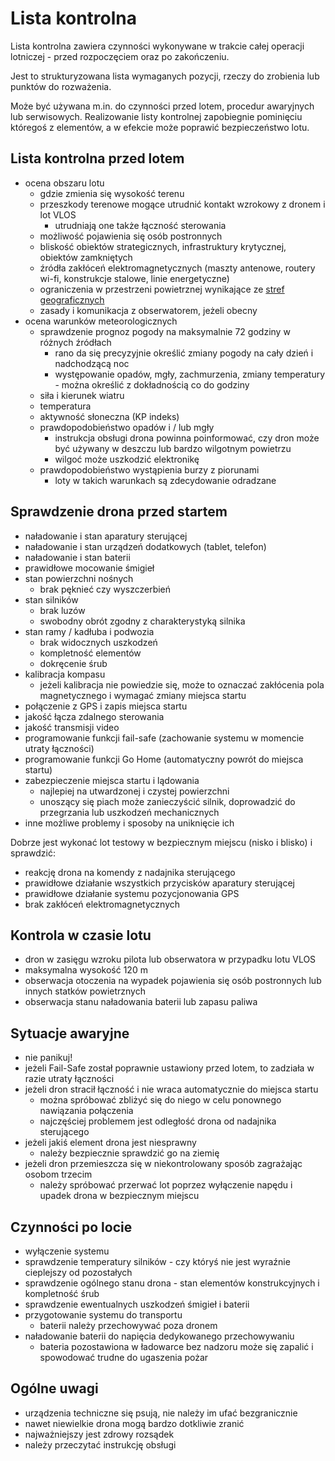 # Lista kontrolna

Lista kontrolna zawiera czynności wykonywane w trakcie całej operacji lotniczej - przed rozpoczęciem oraz po zakończeniu.

Jest to strukturyzowana lista wymaganych pozycji, rzeczy do zrobienia lub punktów do rozważenia.

Może być używana m.in. do czynności przed lotem, procedur awaryjnych lub serwisowych. Realizowanie listy kontrolnej zapobiegnie pominięciu któregoś z elementów, a w efekcie może poprawić bezpieczeństwo lotu.

## Lista kontrolna przed lotem

- ocena obszaru lotu
  - gdzie zmienia się wysokość terenu
  - przeszkody terenowe mogące utrudnić kontakt wzrokowy z dronem i lot VLOS
    - utrudniają one także łączność sterowania
  - możliwość pojawienia się osób postronnych
  - bliskość obiektów strategicznych, infrastruktury krytycznej, obiektów zamkniętych
  - źródła zakłóceń elektromagnetycznych (maszty antenowe, routery wi-fi, konstrukcje stalowe, linie energetyczne)
  - ograniczenia w przestrzeni powietrznej wynikające ze [stref geograficznych](./strefy-geograficzne.md)
  - zasady i komunikacja z obserwatorem, jeżeli obecny
- ocena warunków meteorologicznych
  - sprawdzenie prognoz pogody na maksymalnie 72 godziny w różnych źródłach
    - rano da się precyzyjnie określić zmiany pogody na cały dzień i nadchodzącą noc
    - występowanie opadów, mgły, zachmurzenia, zmiany temperatury - można określić z dokładnością co do godziny
  - siła i kierunek wiatru
  - temperatura
  - aktywność słoneczna (KP indeks)
  - prawdopodobieństwo opadów i / lub mgły
    - instrukcja obsługi drona powinna poinformować, czy dron może być używany w deszczu lub bardzo wilgotnym powietrzu
    - wilgoć może uszkodzić elektronikę
  - prawdopodobieństwo wystąpienia burzy z piorunami
    - loty w takich warunkach są zdecydowanie odradzane

## Sprawdzenie drona przed startem

- naładowanie i stan aparatury sterującej
- naładowanie i stan urządzeń dodatkowych (tablet, telefon)
- naładowanie i stan baterii
- prawidłowe mocowanie śmigieł
- stan powierzchni nośnych
  - brak pęknieć czy wyszczerbień
- stan silników
  - brak luzów
  - swobodny obrót zgodny z charakterystyką silnika
- stan ramy / kadłuba i podwozia
  - brak widocznych uszkodzeń
  - kompletność elementów
  - dokręcenie śrub
- kalibracja kompasu
  - jeżeli kalibracja nie powiedzie się, może to oznaczać zakłócenia pola magnetycznego i wymagać zmiany miejsca startu
- połączenie z GPS i zapis miejsca startu
- jakość łącza zdalnego sterowania
- jakość transmisji video
- programowanie funkcji fail-safe (zachowanie systemu w momencie utraty łączności)
- programowanie funkcji Go Home (automatyczny powrót do miejsca startu)
- zabezpieczenie miejsca startu i lądowania
  - najlepiej na utwardzonej i czystej powierzchni
  - unoszący się piach może zanieczyścić silnik, doprowadzić do przegrzania lub uszkodzeń mechanicznych
- inne możliwe problemy i sposoby na uniknięcie ich

Dobrze jest wykonać lot testowy w bezpiecznym miejscu (nisko i blisko) i sprawdzić:

- reakcję drona na komendy z nadajnika sterującego
- prawidłowe działanie wszystkich przycisków aparatury sterującej
- prawidłowe działanie systemu pozycjonowania GPS
- brak zakłóceń elektromagnetycznych

## Kontrola w czasie lotu

- dron w zasięgu wzroku pilota lub obserwatora w przypadku lotu VLOS
- maksymalna wysokość 120 m
- obserwacja otoczenia na wypadek pojawienia się osób postronnych lub innych statków powietrznych
- obserwacja stanu naładowania baterii lub zapasu paliwa

## Sytuacje awaryjne

- nie panikuj!
- jeżeli Fail-Safe został poprawnie ustawiony przed lotem, to zadziała w razie utraty łączności
- jeżeli dron stracił łączność i nie wraca automatycznie do miejsca startu
  - można spróbować zbliżyć się do niego w celu ponownego nawiązania połączenia
  - najczęściej problemem jest odległość drona od nadajnika sterującego
- jeżeli jakiś element drona jest niesprawny
  - należy bezpiecznie sprawdzić go na ziemię
- jeżeli dron przemieszcza się w niekontrolowany sposób zagrażając osobom trzecim
  - należy spróbować przerwać lot poprzez wyłączenie napędu i upadek drona w bezpiecznym miejscu

## Czynności po locie

- wyłączenie systemu
- sprawdzenie temperatury silników - czy któryś nie jest wyraźnie cieplejszy od pozostałych
- sprawdzenie ogólnego stanu drona - stan elementów konstrukcyjnych i kompletność śrub
- sprawdzenie ewentualnych uszkodzeń śmigieł i baterii
- przygotowanie systemu do transportu
  - baterii należy przechowywać poza dronem
- naładowanie baterii do napięcia dedykowanego przechowywaniu
  - bateria pozostawiona w ładowarce bez nadzoru może się zapalić i spowodować trudne do ugaszenia pożar

## Ogólne uwagi

- urządzenia techniczne się psują, nie należy im ufać bezgranicznie
- nawet niewielkie drona mogą bardzo dotkliwie zranić
- najważniejszy jest zdrowy rozsądek
- należy przeczytać instrukcję obsługi
